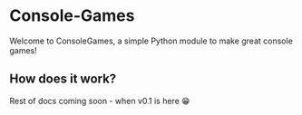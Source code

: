 # Console-Games
Welcome to ConsoleGames, a simple Python module to make great console games!

## How does it work?
Rest of docs coming soon - when v0.1 is here 😁

